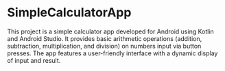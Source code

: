 # SimpleCalculatorApp
This project is a simple calculator app developed for Android using Kotlin and Android Studio. It provides basic arithmetic operations (addition, subtraction, multiplication, and division) on numbers input via button presses. The app features a user-friendly interface with a dynamic display of input and result.
